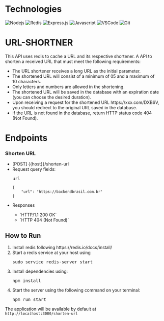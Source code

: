 # Technologies
![Nodejs](https://img.shields.io/badge/Nodejs-3C873A?style=for-the-badge&labelColor=black&logo=node.js&logoColor=3C873A)
![Redis](https://img.shields.io/badge/redis-%23DD0031.svg?style=for-the-badge&logo=redis&logoColor=white)
![Express.js](https://img.shields.io/badge/Express.js-000000?style=for-the-badge&logo=express&logoColor=white)
![Javascript](https://img.shields.io/badge/Javascript-F0DB4F?style=for-the-badge&labelColor=black&logo=javascript&logoColor=F0DB4F)
![VSCode](https://img.shields.io/badge/Visual_Studio-0078d7?style=for-the-badge&logo=visual%20studio&logoColor=white)
![Git](https://img.shields.io/badge/Git-F05032?style=for-the-badge&logo=git&logoColor=white)

# URL-SHORTNER
This API uses redis to cache a URL and its respective shortener.
A API to shorten a received URL that must meet the following requirements:
<ul>
  <li>The URL shortener receives a long URL as the initial parameter.</li>
  <li>The shortened URL will consist of a minimum of 05 and a maximum of 10 characters.</li>
  <li>Only letters and numbers are allowed in the shortening.</li>
  <li>The shortened URL will be saved in the database with an expiration date (you can choose the desired duration).</li>
  <li>Upon receiving a request for the shortened URL https://xxx.com/DXB6V, you should redirect to the original URL saved in the database.</li>
  <li>If the URL is not found in the database, return HTTP status code 404 (Not Found).</li>
</ul>

# Endpoints
<h3>Shorten URL</h3>
<ul>
  <li>[POST] {{host}}/shorten-url</li>
  <li>Request query fields: <pre>url</pre></li>
  
   
    {
        "url": "https://backendbrasil.com.br"
    }
    
  <li>Responses</li>
  <ul>
    <li>`HTTP/1.1 200 OK`</li>
    <li>`HTTP 404 (Not Found)`</li>
  </ul>
</ul>

## How to Run
<ol>
    <li>Install redis following https://redis.io/docs/install/ </li>
    <li>Start a redis service at your host using <pre>sudo service redis-server start</pre> </li>
    <li>Install dependencies using: <pre>npm install</pre></li>
    <li>Start the server using the following command on your terminal: <pre>npm run start</pre></li>
</ol>
The application will be available by default at <code>http://localhost:3000/shorten-url</code>
